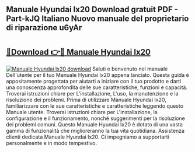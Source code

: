 ## Manuale Hyundai Ix20 Download gratuit PDF - Part-kJQ Italiano Nuovo manuale del proprietario di riparazione u6yAr

# <h2><a href="http://dff3mi.blite.top/?on=Manuale+Hyundai+Ix20">🔗Download 👉🔴 Manuale Hyundai Ix20</a></h2>

[![Manuale Hyundai Ix20 download](https://i.imgur.com/lujVjoI.png)](http://dff3mi.blite.top/?on=Manuale+Hyundai+Ix20)
Saluti e benvenuto nel manuale Dell'utente per il tuo Manuale Hyundai Ix20 appena lanciato. Questa guida è appositamente progettata per aiutarti a iniziare con il tuo prodotto e darti una conoscenza approfondita delle sue caratteristiche, funzioni e capacità. Troverai istruzioni chiare per L'installazione, L'uso, la manutenzione e la risoluzione dei problemi. Prima di utilizzare Manuale Hyundai Ix20, familiarizzare con le sue caratteristiche e caratteristiche leggendo questo Manuale utente. Troverai istruzioni chiare per L'installazione, la configurazione e il funzionamento, nonché suggerimenti per la risoluzione dei problemi comuni. Questo Manuale Hyundai Ix20 è dotato di una vasta gamma di funzionalità che miglioreranno la tua vita quotidiana. Assistenza clienti dedicata Manuale Hyundai Ix20. Ci impegniamo a supportarti personalmente e in modo tempestivo.

